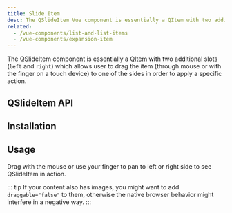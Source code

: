 ```yaml
---
title: Slide Item
desc: The QSlideItem Vue component is essentially a QItem with two additional slots (left and right) which allows the user to drag it to one of the sides in order to apply a specific action.
related:
  - /vue-components/list-and-list-items
  - /vue-components/expansion-item
---
```


The QSlideItem component is essentially a [QItem](/vue-components/list-and-list-items) with two additional slots (`left` and `right`) which allows user to drag the item (through mouse or with the finger on a touch device) to one of the sides in order to apply a specific action.

## QSlideItem API
<doc-api file="QSlideItem" />

## Installation
<doc-installation components="QSlideItem" />

## Usage
Drag with the mouse or use your finger to pan to left or right side to see QSlideItem in action.

::: tip
If your content also has images, you might want to add `draggable="false"` to them, otherwise the native browser behavior might interfere in a negative way.
:::

<doc-example title="Basic" file="QSlideItem/Basic" />

<doc-example title="Vertical (v1.1.3+)" file="QSlideItem/Vertical" />

<doc-example title="Custom colors" file="QSlideItem/CustomColors" />

<doc-example title="Customize while sliding (v1.15.2+)" file="QSlideItem/CustomizeSlide" />

<doc-example title="One sided or no sides" file="QSlideItem/OneSided" />
